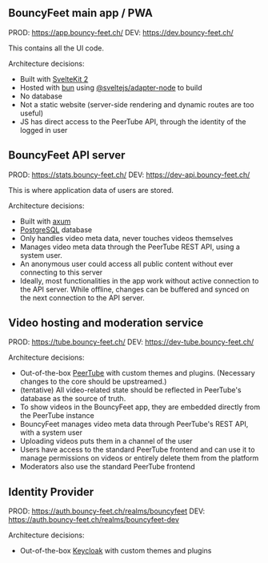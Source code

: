 ## BouncyFeet main app / PWA

PROD: https://app.bouncy-feet.ch/
DEV: https://dev.bouncy-feet.ch/

This contains all the UI code.

Architecture decisions:

- Built with [SvelteKit 2](https://sveltekit.io/blog/sveltekit-2)
- Hosted with [bun](https://bun.com/) using [@sveltejs/adapter-node](https://www.npmjs.com/package/@sveltejs/adapter-node) to build
- No database
- Not a static website (server-side rendering and dynamic routes are too useful)
- JS has direct access to the PeerTube API, through the identity of the logged in user


## BouncyFeet API server

PROD: https://stats.bouncy-feet.ch/
DEV: https://dev-api.bouncy-feet.ch/

This is where application data of users are stored.

Architecture decisions:

- Built with [axum](https://github.com/tokio-rs/axum)
- [PostgreSQL](https://www.postgresql.org/) database
- Only handles video meta data, never touches videos themselves
- Manages video meta data through the PeerTube REST API, using a system user.
- An anonymous user could access all public content without ever connecting to this server
- Ideally, most functionalities in the app work without active connection to the API server. While offline, changes can be buffered and synced on the next connection to the API server.


## Video hosting and moderation service

PROD: https://tube.bouncy-feet.ch/
DEV: https://dev-tube.bouncy-feet.ch/

Architecture decisions:

- Out-of-the-box [PeerTube](https://github.com/Chocobozzz/PeerTube) with custom themes and plugins. (Necessary changes to the core should be upstreamed.)
- (tentative) All video-related state should be reflected in PeerTube's database as the source of truth.
- To show videos in the BouncyFeet app, they are embedded directly from the PeerTube instance
- BouncyFeet manages video meta data through PeerTube's REST API, with a system user
- Uploading videos puts them in a channel of the user
- Users have access to the standard PeerTube frontend and can use it to manage permissions on videos or entirely delete them from the platform
- Moderators also use the standard PeerTube frontend


## Identity Provider

PROD: https://auth.bouncy-feet.ch/realms/bouncyfeet
DEV: https://auth.bouncy-feet.ch/realms/bouncyfeet-dev

Architecture decisions:

- Out-of-the-box [Keycloak](https://www.keycloak.org/) with custom themes and plugins